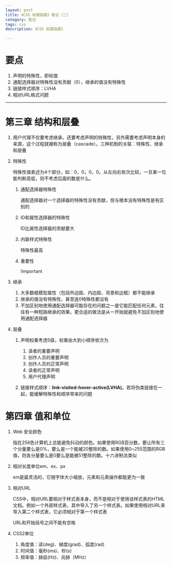 ```yaml
---
layout: post
title: 《CSS 权威指南》笔记（二）
category: 笔记
tags: css
description: 《CSS 权威指南》

---
```


# 要点

1. 声明的特殊性，即权值
2. 通配选择器对特殊性没有贡献（0），继承的值没有特殊性
3. 链接样式顺序：LVHA
4. 相对URL格式问题


---

# 第三章 结构和层叠

1. 用户代理不仅要考虑继承，还要考虑声明的特殊性，另外需要考虑声明本身的来源，这个过程就被称为层叠（cascade）。三种机制的关联：特殊性、继承和层叠

2. 特殊性

	特殊性值表述为4个部分，如：0，0，0，0。从左向右依次比较，一旦某一位能判断高低，则不考虑后面的数是什么。
	
	1. 通配选择器特殊性
	
		通配选择器对一个选择器的特殊性没有贡献，但与根本没有特殊性是有区别的
		
	2. ID和属性选择器的特殊性
	
		ID比属性选择器的贡献要大
		
	3. 内联样式特殊性
	
		特殊性最高
		
	3. 重要性

		!important
	
4. 继承

	1. 大多数框模型属性（包括外边距、内边距、背景和边框）都不能继承
	2. 继承的值没有特殊性，甚至连0特殊性都没有
	3. 不加区别地使用通配选择器可能存在的问题之一是它能匹配任何元素，往往有一种短路继承的效果。更合适的做法是从一开始就避免不加区别地使用通配选择器
	
5. 层叠

	1. 声明权重考虑5级，权重由大到小顺序依次为
	
		1. 读者的重要声明
		2. 创作人员的重要声明
		3. 创作人员的正常声明
		4. 读者的正常声明
		5. 用户代理声明
		
	2. 链接样式顺序：**link-visited-hover-active(LVHA)**。若将伪类链接在一起，能缓解特殊性和顺序带来的问题
	
# 第四章 值和单位

1. Web 安全颜色

	指在256色计算机上总能避免抖动的颜色。如果使用RGB百分数，要让所有三个分量要么是0%，要么是一个能被20整除的数。如果使用0~255范围的RGB值，则各分量要么是0要么是能被51整除的数。十六进制法类似
	
2. 相对长度单位em、ex、px

	em是最灵活的，它随字体大小缩放，元素和元素操作都能更为一致
	
3. 相对URL

	CSS中，相对URL要相对于样式表本身，而不是相对于使用该样式表的HTML文档。例如一个外部样式表，其中导入了另一个样式表。如果使用相对URL来导入第二个样式表，它必须相对于第一个样式表
	
	URL和开始括号之间不能有空格
	
4. CSS2单位

	1. 角度值：读(deg)、梯度(grad)、弧度(rad)
	2. 时间值：毫秒(ms)、秒(s)
	3. 频率值：赫兹(Hz)、兆赫（MHz）
	



